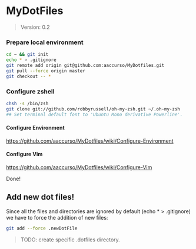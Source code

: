 # MyDotFiles #
> Version: 0.2

### Prepare local environment
```sh
cd ~ && git init
echo * > .gitignore
git remote add origin git@github.com:aaccurso/MyDotfiles.git
git pull --force origin master
git checkout -- *
```

### Configure zshell
```sh
chsh -s /bin/zsh
git clone git://github.com/robbyrussell/oh-my-zsh.git ~/.oh-my-zsh
## Set terminal default font to 'Ubuntu Mono derivative Powerline'.
```

#### Configure Environment
https://github.com/aaccurso/MyDotfiles/wiki/Configure-Environment

#### Configure Vim
https://github.com/aaccurso/MyDotfiles/wiki/Configure-Vim

Done!

## Add new dot files! ##
Since all the files and directories are ignored by default (echo * > .gitignore) we have to force the addition of new files:
```sh
git add --force .newDotFile
```

> TODO: create specific .dotfiles directory.
